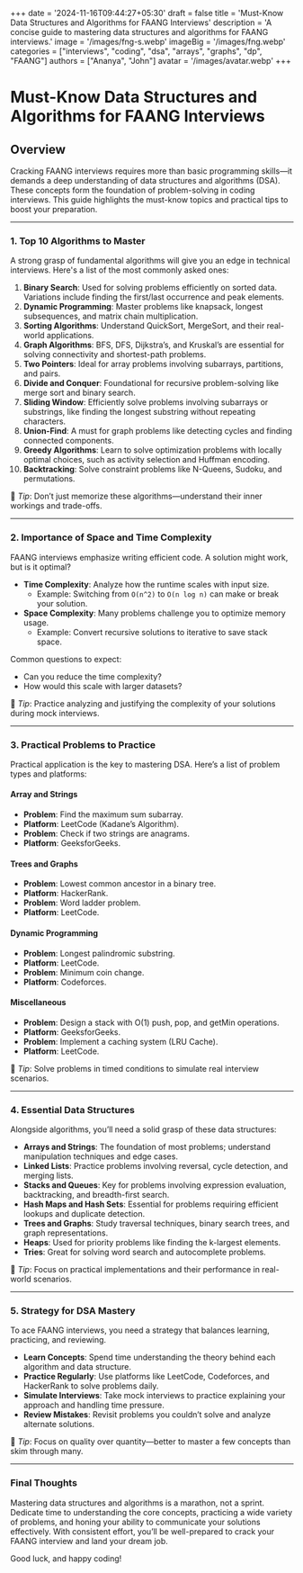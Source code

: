 +++
date = '2024-11-16T09:44:27+05:30'
draft = false
title = 'Must-Know Data Structures and Algorithms for FAANG Interviews'
description = 'A concise guide to mastering data structures and algorithms for FAANG interviews.'
image = '/images/fng-s.webp'
imageBig = '/images/fng.webp'
categories = ["interviews", "coding", "dsa", "arrays", "graphs", "dp", "FAANG"]
authors = ["Ananya", "John"]
avatar = '/images/avatar.webp'
+++

# Must-Know Data Structures and Algorithms for FAANG Interviews  

## Overview  
Cracking FAANG interviews requires more than basic programming skills—it demands a deep understanding of data structures and algorithms (DSA). These concepts form the foundation of problem-solving in coding interviews. This guide highlights the must-know topics and practical tips to boost your preparation.  

---

### 1. Top 10 Algorithms to Master  

A strong grasp of fundamental algorithms will give you an edge in technical interviews. Here's a list of the most commonly asked ones:  

1. **Binary Search**: Used for solving problems efficiently on sorted data. Variations include finding the first/last occurrence and peak elements.  
2. **Dynamic Programming**: Master problems like knapsack, longest subsequences, and matrix chain multiplication.  
3. **Sorting Algorithms**: Understand QuickSort, MergeSort, and their real-world applications.  
4. **Graph Algorithms**: BFS, DFS, Dijkstra’s, and Kruskal’s are essential for solving connectivity and shortest-path problems.  
5. **Two Pointers**: Ideal for array problems involving subarrays, partitions, and pairs.  
6. **Divide and Conquer**: Foundational for recursive problem-solving like merge sort and binary search.  
7. **Sliding Window**: Efficiently solve problems involving subarrays or substrings, like finding the longest substring without repeating characters.  
8. **Union-Find**: A must for graph problems like detecting cycles and finding connected components.  
9. **Greedy Algorithms**: Learn to solve optimization problems with locally optimal choices, such as activity selection and Huffman encoding.  
10. **Backtracking**: Solve constraint problems like N-Queens, Sudoku, and permutations.  

📌 *Tip*: Don’t just memorize these algorithms—understand their inner workings and trade-offs.  

---

### 2. Importance of Space and Time Complexity  

FAANG interviews emphasize writing efficient code. A solution might work, but is it optimal?  

- **Time Complexity**: Analyze how the runtime scales with input size.  
  - Example: Switching from `O(n^2)` to `O(n log n)` can make or break your solution.  
- **Space Complexity**: Many problems challenge you to optimize memory usage.  
  - Example: Convert recursive solutions to iterative to save stack space.  

Common questions to expect:  
- Can you reduce the time complexity?  
- How would this scale with larger datasets?  

📌 *Tip*: Practice analyzing and justifying the complexity of your solutions during mock interviews.  

---

### 3. Practical Problems to Practice  

Practical application is the key to mastering DSA. Here’s a list of problem types and platforms:  

#### Array and Strings  
- **Problem**: Find the maximum sum subarray.  
- **Platform**: LeetCode (Kadane’s Algorithm).  
- **Problem**: Check if two strings are anagrams.  
- **Platform**: GeeksforGeeks.  

#### Trees and Graphs  
- **Problem**: Lowest common ancestor in a binary tree.  
- **Platform**: HackerRank.  
- **Problem**: Word ladder problem.  
- **Platform**: LeetCode.  

#### Dynamic Programming  
- **Problem**: Longest palindromic substring.  
- **Platform**: LeetCode.  
- **Problem**: Minimum coin change.  
- **Platform**: Codeforces.  

#### Miscellaneous  
- **Problem**: Design a stack with O(1) push, pop, and getMin operations.  
- **Platform**: GeeksforGeeks.  
- **Problem**: Implement a caching system (LRU Cache).  
- **Platform**: LeetCode.  

📌 *Tip*: Solve problems in timed conditions to simulate real interview scenarios.  

---

### 4. Essential Data Structures  

Alongside algorithms, you’ll need a solid grasp of these data structures:  

- **Arrays and Strings**: The foundation of most problems; understand manipulation techniques and edge cases.  
- **Linked Lists**: Practice problems involving reversal, cycle detection, and merging lists.  
- **Stacks and Queues**: Key for problems involving expression evaluation, backtracking, and breadth-first search.  
- **Hash Maps and Hash Sets**: Essential for problems requiring efficient lookups and duplicate detection.  
- **Trees and Graphs**: Study traversal techniques, binary search trees, and graph representations.  
- **Heaps**: Used for priority problems like finding the k-largest elements.  
- **Tries**: Great for solving word search and autocomplete problems.  

📌 *Tip*: Focus on practical implementations and their performance in real-world scenarios.  

---

### 5. Strategy for DSA Mastery  

To ace FAANG interviews, you need a strategy that balances learning, practicing, and reviewing.  

- **Learn Concepts**: Spend time understanding the theory behind each algorithm and data structure.  
- **Practice Regularly**: Use platforms like LeetCode, Codeforces, and HackerRank to solve problems daily.  
- **Simulate Interviews**: Take mock interviews to practice explaining your approach and handling time pressure.  
- **Review Mistakes**: Revisit problems you couldn’t solve and analyze alternate solutions.  

📌 *Tip*: Focus on quality over quantity—better to master a few concepts than skim through many.  

---

### Final Thoughts  

Mastering data structures and algorithms is a marathon, not a sprint. Dedicate time to understanding the core concepts, practicing a wide variety of problems, and honing your ability to communicate your solutions effectively. With consistent effort, you’ll be well-prepared to crack your FAANG interview and land your dream job.  

Good luck, and happy coding!  
